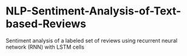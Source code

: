 # NLP-Sentiment-Analysis-of-Text-based-Reviews
Sentiment analysis of a labeled set of reviews using recurrent neural network (RNN) with LSTM cells

